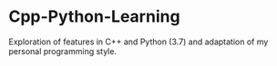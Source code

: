 # Cpp-Python-Learning
Exploration of features in C++ and Python (3.7) and adaptation of my personal programming style.
